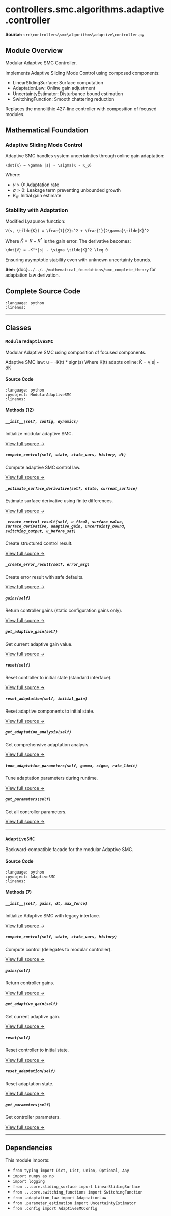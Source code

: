 # controllers.smc.algorithms.adaptive.controller

**Source:** `src\controllers\smc\algorithms\adaptive\controller.py`

## Module Overview

Modular Adaptive SMC Controller.

Implements Adaptive Sliding Mode Control using composed components:
- LinearSlidingSurface: Surface computation
- AdaptationLaw: Online gain adjustment
- UncertaintyEstimator: Disturbance bound estimation
- SwitchingFunction: Smooth chattering reduction

Replaces the monolithic 427-line controller with composition of focused modules.


## Mathematical Foundation

### Adaptive Sliding Mode Control

Adaptive SMC handles system uncertainties through online gain adaptation:

```{math}
\dot{K} = \gamma |s| - \sigma(K - K_0)
```

Where:
- $\gamma > 0$: Adaptation rate
- $\sigma > 0$: Leakage term preventing unbounded growth
- $K_0$: Initial gain estimate

### Stability with Adaptation

Modified Lyapunov function:

```{math}
V(s, \tilde{K}) = \frac{1}{2}s^2 + \frac{1}{2\gamma}\tilde{K}^2
```

Where $\tilde{K} = K - K^*$ is the gain error. The derivative becomes:

```{math}
\dot{V} = -K^*|s| - \sigma \tilde{K}^2 \leq 0
```

Ensuring asymptotic stability even with unknown uncertainty bounds.

**See:** {doc}`../../../mathematical_foundations/smc_complete_theory` for adaptation law derivation.


## Complete Source Code

```{literalinclude} ../../../src/controllers/smc/algorithms/adaptive/controller.py
:language: python
:linenos:
```

---

## Classes

### `ModularAdaptiveSMC`

Modular Adaptive SMC using composition of focused components.

Adaptive SMC law: u = -K(t) * sign(s)
Where K(t) adapts online: K̇ = γ|s| - σK

#### Source Code

```{literalinclude} ../../../src/controllers/smc/algorithms/adaptive/controller.py
:language: python
:pyobject: ModularAdaptiveSMC
:linenos:
```

#### Methods (12)

##### `__init__(self, config, dynamics)`

Initialize modular adaptive SMC.

[View full source →](#method-modularadaptivesmc-__init__)

##### `compute_control(self, state, state_vars, history, dt)`

Compute adaptive SMC control law.

[View full source →](#method-modularadaptivesmc-compute_control)

##### `_estimate_surface_derivative(self, state, current_surface)`

Estimate surface derivative using finite differences.

[View full source →](#method-modularadaptivesmc-_estimate_surface_derivative)

##### `_create_control_result(self, u_final, surface_value, surface_derivative, adaptive_gain, uncertainty_bound, switching_output, u_before_sat)`

Create structured control result.

[View full source →](#method-modularadaptivesmc-_create_control_result)

##### `_create_error_result(self, error_msg)`

Create error result with safe defaults.

[View full source →](#method-modularadaptivesmc-_create_error_result)

##### `gains(self)`

Return controller gains (static configuration gains only).

[View full source →](#method-modularadaptivesmc-gains)

##### `get_adaptive_gain(self)`

Get current adaptive gain value.

[View full source →](#method-modularadaptivesmc-get_adaptive_gain)

##### `reset(self)`

Reset controller to initial state (standard interface).

[View full source →](#method-modularadaptivesmc-reset)

##### `reset_adaptation(self, initial_gain)`

Reset adaptive components to initial state.

[View full source →](#method-modularadaptivesmc-reset_adaptation)

##### `get_adaptation_analysis(self)`

Get comprehensive adaptation analysis.

[View full source →](#method-modularadaptivesmc-get_adaptation_analysis)

##### `tune_adaptation_parameters(self, gamma, sigma, rate_limit)`

Tune adaptation parameters during runtime.

[View full source →](#method-modularadaptivesmc-tune_adaptation_parameters)

##### `get_parameters(self)`

Get all controller parameters.

[View full source →](#method-modularadaptivesmc-get_parameters)

---

### `AdaptiveSMC`

Backward-compatible facade for the modular Adaptive SMC.

#### Source Code

```{literalinclude} ../../../src/controllers/smc/algorithms/adaptive/controller.py
:language: python
:pyobject: AdaptiveSMC
:linenos:
```

#### Methods (7)

##### `__init__(self, gains, dt, max_force)`

Initialize Adaptive SMC with legacy interface.

[View full source →](#method-adaptivesmc-__init__)

##### `compute_control(self, state, state_vars, history)`

Compute control (delegates to modular controller).

[View full source →](#method-adaptivesmc-compute_control)

##### `gains(self)`

Return controller gains.

[View full source →](#method-adaptivesmc-gains)

##### `get_adaptive_gain(self)`

Get current adaptive gain.

[View full source →](#method-adaptivesmc-get_adaptive_gain)

##### `reset(self)`

Reset controller to initial state.

[View full source →](#method-adaptivesmc-reset)

##### `reset_adaptation(self)`

Reset adaptation state.

[View full source →](#method-adaptivesmc-reset_adaptation)

##### `get_parameters(self)`

Get controller parameters.

[View full source →](#method-adaptivesmc-get_parameters)

---

## Dependencies

This module imports:

- `from typing import Dict, List, Union, Optional, Any`
- `import numpy as np`
- `import logging`
- `from ...core.sliding_surface import LinearSlidingSurface`
- `from ...core.switching_functions import SwitchingFunction`
- `from .adaptation_law import AdaptationLaw`
- `from .parameter_estimation import UncertaintyEstimator`
- `from .config import AdaptiveSMCConfig`
